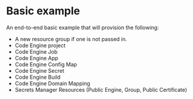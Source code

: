 # Basic example

An end-to-end basic example that will provision the following:
- A new resource group if one is not passed in.
- Code Engine project
- Code Engine Job
- Code Engine App
- Code Engine Config Map
- Code Engine Secret
- Code Engine Build
- Code Engine Domain Mapping
- Secrets Manager Resources (Public Engine, Group, Public Certificate)
